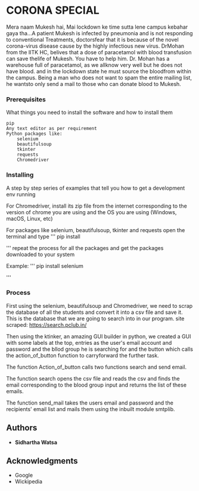 # CORONA SPECIAL

Mera naam Mukesh hai, Mai lockdown ke time sutta lene campus kebahar gaya tha...A patient Mukesh is infected by pneumonia and is not responding to conventional Treatments, doctorsfear that it is because of the novel corona-virus disease cause by the highly infectious new virus.  DrMohan from the IITK HC, belives that a dose of paracetamol with blood transfusion can save thelife of Mukesh.  You have to help him.  Dr.  Mohan has a warehouse full of paracetamol, as we allknow very well but he does not have blood.  and in the lockdown state he must source the bloodfrom within the campus.  Being a man who does not want to spam the entire mailing list, he wantsto only send a mail to those who can donate blood to Mukesh.


### Prerequisites

What things you need to install the software and how to install them

```
pip
Any text editor as per requirement
Python packages like:
    selenium
    beautifulsoup
    tkinter
    requests
    Chromedriver 

```

### Installing

A step by step series of examples that tell you how to get a development env running

For Chromedriver, install its zip file from the internet corresponding to the version of chrome you are using and the OS 
you are using (Windows, macOS, Linux, etc)

For packages like selenium, beautifulsoup, tkinter and requests open the terminal and type
'''
pip install <package name>

'''
repeat the process for all the packages and get the packages downloaded to your system


Example:
'''
pip install selenium

'''
### Process

First using the selenium, beautifulsoup and Chromedriver, we need to scrap the database of all the students and 
convert it into a csv file and save it. This is the database that we are going to search into in our program.
site scraped: https://search.pclub.in/

Then using the ktinker, an amazing GUI builder in python, we created a GUI with some labels at the top, entries as the user's 
email account and password and the bllod group he is searching for and the button which calls the action_of_button function 
to carryforward the further task.

The function Action_of_button calls two functions search and send email.

The function search opens the csv file and reads the csv and finds the email corresponding to the blood group input and returns the 
list of these emails.

The function send_mail takes the users email and password and the recipients' email list and mails them using the inbuilt module 
smtplib.


## Authors

* **Sidhartha Watsa** 

## Acknowledgments

* Google
* Wickipedia 
